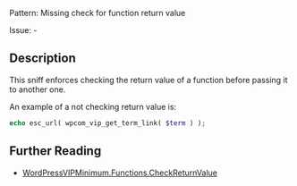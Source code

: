 Pattern: Missing check for function return value

Issue: -

## Description

This sniff enforces checking the return value of a function before passing it to another one.

An example of a not checking return value is:

``` php
echo esc_url( wpcom_vip_get_term_link( $term ) );
```

## Further Reading

* [WordPressVIPMinimum.Functions.CheckReturnValue](https://github.com/Automattic/VIP-Coding-Standards/tree/develop/WordPressVIPMinimum/Sniffs/Functions/CheckReturnValueSniff.php)